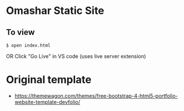 # Omashar Static Site

## To view
```
$ open index.html
```
OR
Click "Go Live" in VS code (uses live server extension)

# Original template
* https://themewagon.com/themes/free-bootstrap-4-html5-portfolio-website-template-devfolio/